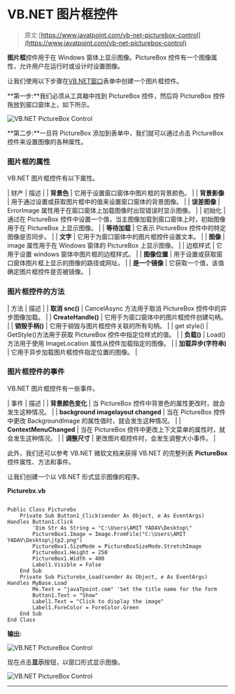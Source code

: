 # VB.NET 图片框控件

> 原文:[https://www.javatpoint.com/vb-net-picturebox-control](https://www.javatpoint.com/vb-net-picturebox-control)

**图片框**控件用于在 Windows 窗体上显示图像。PictureBox 控件有一个图像属性，允许用户在运行时或设计时设置图像。

让我们使用以下步骤在[VB.NET](https://www.javatpoint.com/vb-net)[窗口](https://www.javatpoint.com/windows)表单中创建一个图片框控件。

**第一步:**我们必须从工具箱中找到 PictureBox 控件，然后将 PictureBox 控件拖放到窗口窗体上，如下所示。

![VB.NET PictureBox Control](../Images/6efa83775aaa2d49c7deb75976010c87.png)

**第二步:**一旦将 PictureBox 添加到表单中，我们就可以通过点击 PictureBox 控件来设置图像的各种属性。

### 图片框的属性

VB.NET 图片框控件有以下属性。

| 财产 | 描述 |
| **背景色** | 它用于设置窗口窗体中图片框的背景颜色。 |
| **背景影像** | 用于通过设置或获取图片框中的值来设置窗口窗体的背景图像。 |
| **误差图像** | ErrorImage 属性用于在窗口窗体上加载图像时出现错误时显示图像。 |
| 初始化 | 通过在 PictureBox 控件中设置一个值，当主图像加载到窗口窗体上时，初始图像用于在 PictureBox 上显示图像。 |
| **等待加载** | 它表示 PictureBox 控件中的特定图像是否同步。 |
| **文字** | 它用于为窗口窗体中的图片框控件设置文本。 |
| **图像** | image 属性用于在 Windows 窗体的 PictureBox 上显示图像。 |
| 边框样式 | 它用于设置 windows 窗体中图片框的边框样式。 |
| **图像位置** | 用于设置或获取窗口窗体图片框上显示的图像的路径或网址。 |
| **是一个镜像** | 它获取一个值，该值确定图片框控件是否被镜像。 |

### 图片框控件的方法

| 方法 | 描述 |
| **取消 snc()** | CancelAsync 方法用于取消 PictureBox 控件中的异步图像加载。 |
| **CreateHandle()** | 它用于为窗口窗体中的图片框控件创建句柄。 |
| **销毁手柄()** | 它用于销毁与图片框控件关联的所有句柄。 |
| get style() | GetStyle()方法用于获取 PictureBox 控件中指定位样式的值。 |
| **负载()** | Load()方法用于使用 ImageLocation 属性从控件加载指定的图像。 |
| **加载异步(字符串)** | 它用于异步加载图片框控件指定位置的图像。 |

### 图片框控件的事件

VB.NET 图片框控件有一些事件。

| 事件 | 描述 |
| **背景颜色变化** | 当 PictureBox 控件中背景色的属性更改时，就会发生这种情况。 |
| **background imagelayout changed** | 当在 PictureBox 控件中更改 BackgroundImage 的属性值时，就会发生这种情况。 |
| **ContextMenuChanged** | 当在 PictureBox 控件中更改上下文菜单的属性时，就会发生这种情况。 |
| **调整尺寸** | 更改图片框控件时，会发生调整大小事件。 |

此外，我们还可以参考 VB.NET 微软文档来获得 VB.NET 的完整列表 **PictureBox** 控件属性、方法和事件。

让我们创建一个以 VB.NET 形式显示图像的程序。

**Picturebx.vb**

```

Public Class Picturebx
    Private Sub Button1_Click(sender As Object, e As EventArgs) Handles Button1.Click
        'Dim Str As String = "C:\Users\AMIT YADAV\Desktop\"
        PictureBox1.Image = Image.FromFile("C:\Users\AMIT YADAV\Desktop\jtp2.png")
        PictureBox1.SizeMode = PictureBoxSizeMode.StretchImage
        PictureBox1.Height = 250
        PictureBox1.Width = 400
        Label1.Visible = False
    End Sub
    Private Sub Picturebx_Load(sender As Object, e As EventArgs) Handles MyBase.Load
        Me.Text = "javaTpoint.com" 'Set the title name for the form
        Button1.Text = "Show"
        Label1.Text = "Click to display the image"
        Label1.ForeColor = ForeColor.Green
    End Sub
End Class

```

**输出:**

![VB.NET PictureBox Control](../Images/778e904c253d6af9599a8b456b828ca5.png)

现在点击**显示**按钮，以窗口形式显示图像。

![VB.NET PictureBox Control](../Images/90f7c688e574b869f6868730c442d329.png)

* * *